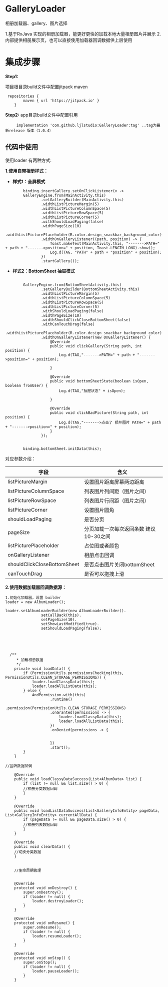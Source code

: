 # GalleryLoader
相册加载器、gallery、图片选择

1.基于RxJava 实现的相册加载器，能更好更快的加载本地大量相册图片并展示
2.内部提供相册展示页，也可以直接使用加载器回调数据供上层使用

# 集成步骤

**Step1:** 


项目根目录build文件中配置jitpack maven
```
 repositories {
        maven { url 'https://jitpack.io' }
    }
```


**Step2:**
app目录build文件中配置引用

```
     implementation 'com.github.ljlstudio:GalleryLoader:tag' ..tag为最新release 版本（1.0.4）
```


## 代码中使用

使用loader 有两种方式:

**1.使用自带相册样式：**



* **样式1：全屏模式**

```
        binding.insertGallery.setOnClickListener(v -> 
        GalleryEngine.from(MainActivity.this)
                .setGalleryBuilder(MainActivity.this)
                .widthListPictureMargin(5)
                .widthListPictureColumnSpace(5)
                .widthListPictureRowSpace(5)
                .widthListPictureCorner(5)
                .withShouldLoadPaging(false)
                .widthPageSize(10)
                .widthListPicturePlaceholder(R.color.design_snackbar_background_color)
                .widthOnGalleryListener((path, position) -> {
                    Toast.makeText(MainActivity.this, "------->PATH=" + path + "------->position=" + position, Toast.LENGTH_LONG).show();
                    Log.d(TAG, "PATH" + path + "position" + position);
                })
                .startGallery());

```

* **样式2：BottomSheet 抽屉模式**

```

        GalleryEngine.from(BottomSheetActivity.this)
                .setGalleryBuilder(BottomSheetActivity.this)
                .widthListPictureMargin(5)
                .widthListPictureColumnSpace(5)
                .widthListPictureRowSpace(5)
                .widthListPictureCorner(5)
                .withShouldLoadPaging(false)
                .widthPageSize(10)
                .widthShouldClickCloseBottomSheet(false)
                .withCanTouchDrag(false)
                .widthListPicturePlaceholder(R.color.design_snackbar_background_color)
                .widthOnGalleryListener(new OnGalleryListener() {
                    @Override
                    public void clickGallery(String path, int position) {
                        Log.d(TAG,"------->PATH=" + path + "------->position=" + position);

                    }

                    @Override
                    public void bottomSheetState(boolean isOpen, boolean fromUser) {
                        Log.d(TAG,"抽屉状态" + isOpen);

                    }

                    @Override
                    public void clickBadPicture(String path, int position) {
                        Log.d(TAG,"------->点击了 损坏图片 PATH=" + path + "------->position=" + position);
                    }
                });


        binding.bottomSheet.initData(this);
```


对应参数介绍：

字段     |   含义
-------- | ---
listPictureMargin       |   设置图片距离屏幕两边距离
listPictureColumnSpace  |   列表图片列间距（图片之间）
listPictureRowSpace     |   列表图片行间距（图片之间）
listPictureCorner       |   设置图片圆角
shouldLoadPaging        |   是否分页
pageSize                |   分页加载一次每次返回条数 建议10-30之间
listPicturePlaceholder  |   占位图或者颜色
onGalleryListener       |   相册点击回调
shouldClickCloseBottomSheet | 是否点击图片关闭bottomSheet
canTouchDrag            |   是否可以拖拽上滑



 **2.使用数据加载器回调数据源：**




```
1.初始化加载器，设置 builder
loader = new AlbumLoader();

loader.setAlbumLoaderBuilder(new AlbumLoaderBuilder().
                setCallBack(this).
                setPageSize(10).
                setShowLastModified(true).
                setShouldLoadPaging(false);
                
                
                
                
                
  /**
     * 加载相册数据
     */
    private void loadData() {
        if (PermissionUtils.permissionsChecking(this, PermissionUtils.CLEAN_STORAGE_PERMISSIONS)) {
            loader.loadClassyData(this);
            loader.loadAllListData(this);
        } else {
            AndPermission.with(this)
                    .runtime()
                    .permission(PermissionUtils.CLEAN_STORAGE_PERMISSIONS)
                    .onGranted(permissions -> {
                        loader.loadClassyData(this);
                        loader.loadAllListData(this);
                    })
                    .onDenied(permissions -> {


                    })
                    .start();
        }
    }
                
//监听数据回调

    @Override
    public void loadClassyDataSuccess(List<AlbumData> list) {
        if (list != null && list.size() > 0) {
        //相册分类数据回调  
        }
    }

    @Override
    public void loadListDataSuccess(List<GalleryInfoEntity> pageData, List<GalleryInfoEntity> currentAllData) {
        if (pageData != null && pageData.size() > 0) {
        //相册列表数据回调
        }
    }

    @Override
    public void clearData() {
    //切换分类数据
    }
    
    
    //生命周期管理
    
    
    @Override
    protected void onDestroy() {
        super.onDestroy();
        if (loader != null) {
            loader.destroyLoader();
        }
    }

    @Override
    protected void onResume() {
        super.onResume();
        if (loader != null) {
            loader.resumeLoader();
        }
    }

    @Override
    protected void onStop() {
        super.onStop();
        if (loader != null) {
            loader.pauseLoader();
        }
    }
    
                
```








